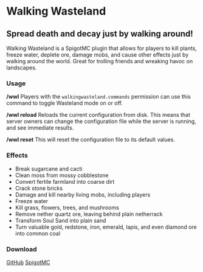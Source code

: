 # Walking Wasteland

## Spread death and decay just by walking around!

Walking Wasteland is a SpigotMC plugin that allows for players to kill plants, freeze water, deplete ore, damage mobs, and cause other effects just by walking around the world. Great for trolling friends and wreaking havoc on landscapes.

### Usage

__/wwl__
Players with the ```walkingwasteland.commands``` permission can use this command to toggle Wasteland mode on or off.

__/wwl reload__
Reloads the current configuration from disk. This means that server owners can change the configuration file while the server is running, and see immediate results.

__/wwl reset__
This will reset the configuration file to its default values.

### Effects

* Break sugarcane and cacti
* Clean moss from mossy cobblestone
* Convert fertile farmland into coarse dirt
* Crack stone bricks
* Damage and kill nearby living mobs, including players
* Freeze water
* Kill grass, flowers, trees, and mushrooms
* Remove nether quartz ore, leaving behind plain netherrack
* Transform Soul Sand into plain sand
* Turn valuable gold, redstone, iron, emerald, lapis, and even diamond ore into common coal

### Download

[GitHub](https://github.com/SpectralVulpine/WalkingWasteland/releases)
[SpigotMC](https://www.spigotmc.org/resources/walking-wasteland.47981/)
